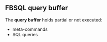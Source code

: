## FBSQL query buffer

The **query buffer** holds partial or not executed:
* meta-commands
* SQL queries
